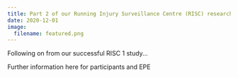 ```yaml
---
title: Part 2 of our Running Injury Surveillance Centre (RISC) research launched !
date: 2020-12-01
image:
  filename: featured.png
---
```

Following on from our successful RISC 1 study...

<!--more-->

Further information here for participants and EPE